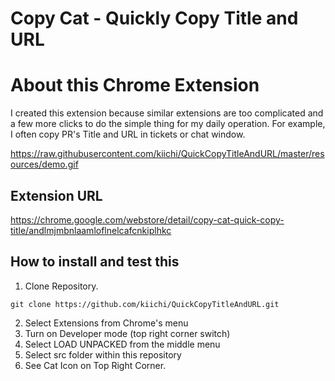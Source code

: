 # Copy Cat - Quickly Copy Title and URL

# About this Chrome Extension

I created this extension because similar extensions are too complicated and a few more clicks 
to do the simple thing for my daily operation. For example, I often copy PR's Title and URL 
in tickets or chat window.

https://raw.githubusercontent.com/kiichi/QuickCopyTitleAndURL/master/resources/demo.gif

## Extension URL
https://chrome.google.com/webstore/detail/copy-cat-quick-copy-title/andlmjmbnlaamloflnelcafcnkiplhkc

## How to install and test this

1. Clone Repository.
```
git clone https://github.com/kiichi/QuickCopyTitleAndURL.git
```
2. Select Extensions from Chrome's menu
3. Turn on Developer mode (top right corner switch)
4. Select LOAD UNPACKED from the middle menu
5. Select src folder within this repository
6. See Cat Icon on Top Right Corner.

